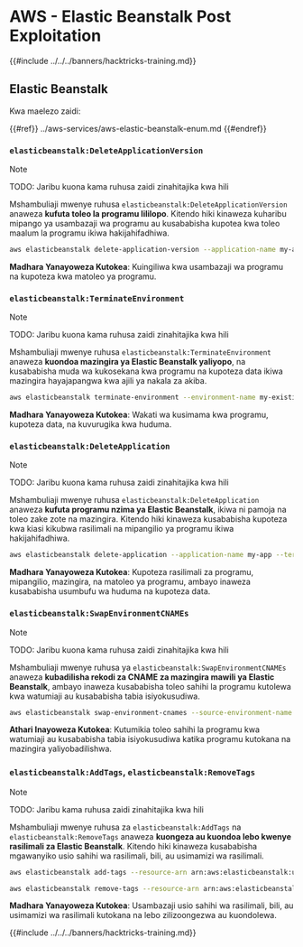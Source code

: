 # AWS - Elastic Beanstalk Post Exploitation

{{#include ../../../banners/hacktricks-training.md}}

## Elastic Beanstalk

Kwa maelezo zaidi:

{{#ref}}
../aws-services/aws-elastic-beanstalk-enum.md
{{#endref}}

### `elasticbeanstalk:DeleteApplicationVersion`

> [!NOTE]
> TODO: Jaribu kuona kama ruhusa zaidi zinahitajika kwa hili

Mshambuliaji mwenye ruhusa `elasticbeanstalk:DeleteApplicationVersion` anaweza **kufuta toleo la programu lililopo**. Kitendo hiki kinaweza kuharibu mipango ya usambazaji wa programu au kusababisha kupotea kwa toleo maalum la programu ikiwa hakijahifadhiwa.
```bash
aws elasticbeanstalk delete-application-version --application-name my-app --version-label my-version
```
**Madhara Yanayoweza Kutokea**: Kuingiliwa kwa usambazaji wa programu na kupoteza kwa matoleo ya programu.

### `elasticbeanstalk:TerminateEnvironment`

> [!NOTE]
> TODO: Jaribu kuona kama ruhusa zaidi zinahitajika kwa hili

Mshambuliaji mwenye ruhusa `elasticbeanstalk:TerminateEnvironment` anaweza **kuondoa mazingira ya Elastic Beanstalk yaliyopo**, na kusababisha muda wa kukosekana kwa programu na kupoteza data ikiwa mazingira hayajapangwa kwa ajili ya nakala za akiba.
```bash
aws elasticbeanstalk terminate-environment --environment-name my-existing-env
```
**Madhara Yanayoweza Kutokea**: Wakati wa kusimama kwa programu, kupoteza data, na kuvurugika kwa huduma.

### `elasticbeanstalk:DeleteApplication`

> [!NOTE]
> TODO: Jaribu kuona kama ruhusa zaidi zinahitajika kwa hili

Mshambuliaji mwenye ruhusa `elasticbeanstalk:DeleteApplication` anaweza **kufuta programu nzima ya Elastic Beanstalk**, ikiwa ni pamoja na toleo zake zote na mazingira. Kitendo hiki kinaweza kusababisha kupoteza kwa kiasi kikubwa rasilimali na mipangilio ya programu ikiwa hakijahifadhiwa.
```bash
aws elasticbeanstalk delete-application --application-name my-app --terminate-env-by-force
```
**Madhara Yanayoweza Kutokea**: Kupoteza rasilimali za programu, mipangilio, mazingira, na matoleo ya programu, ambayo inaweza kusababisha usumbufu wa huduma na kupoteza data.

### `elasticbeanstalk:SwapEnvironmentCNAMEs`

> [!NOTE]
> TODO: Jaribu kuona kama ruhusa zaidi zinahitajika kwa hili

Mshambuliaji mwenye ruhusa ya `elasticbeanstalk:SwapEnvironmentCNAMEs` anaweza **kubadilisha rekodi za CNAME za mazingira mawili ya Elastic Beanstalk**, ambayo inaweza kusababisha toleo sahihi la programu kutolewa kwa watumiaji au kusababisha tabia isiyokusudiwa.
```bash
aws elasticbeanstalk swap-environment-cnames --source-environment-name my-env-1 --destination-environment-name my-env-2
```
**Athari Inayoweza Kutokea**: Kutumikia toleo sahihi la programu kwa watumiaji au kusababisha tabia isiyokusudiwa katika programu kutokana na mazingira yaliyobadilishwa.

### `elasticbeanstalk:AddTags`, `elasticbeanstalk:RemoveTags`

> [!NOTE]
> TODO: Jaribu kama ruhusa zaidi zinahitajika kwa hili

Mshambuliaji mwenye ruhusa za `elasticbeanstalk:AddTags` na `elasticbeanstalk:RemoveTags` anaweza **kuongeza au kuondoa lebo kwenye rasilimali za Elastic Beanstalk**. Kitendo hiki kinaweza kusababisha mgawanyiko usio sahihi wa rasilimali, bili, au usimamizi wa rasilimali.
```bash
aws elasticbeanstalk add-tags --resource-arn arn:aws:elasticbeanstalk:us-west-2:123456789012:environment/my-app/my-env --tags Key=MaliciousTag,Value=1

aws elasticbeanstalk remove-tags --resource-arn arn:aws:elasticbeanstalk:us-west-2:123456789012:environment/my-app/my-env --tag-keys MaliciousTag
```
**Madhara Yanayoweza Kutokea**: Usambazaji usio sahihi wa rasilimali, bili, au usimamizi wa rasilimali kutokana na lebo zilizoongezwa au kuondolewa.

{{#include ../../../banners/hacktricks-training.md}}
